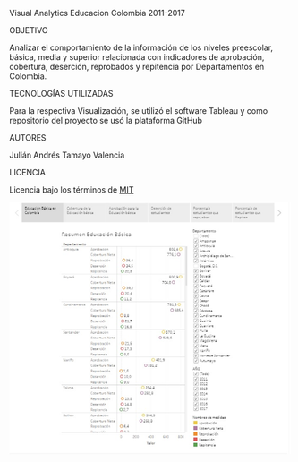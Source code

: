 Visual Analytics Educacion Colombia 2011-2017


OBJETIVO

Analizar el comportamiento de la información de los niveles preescolar, básica, media y superior relacionada con indicadores de aprobación, cobertura, deserción, reprobados y repitencia por Departamentos en Colombia.

TECNOLOGÍAS UTILIZADAS

Para la respectiva Visualización, se utilizó el software Tableau y como repositorio del proyecto se usó la plataforma GitHub

AUTORES

Julián Andrés Tamayo Valencia

LICENCIA 

Licencia bajo los términos de <a href="LICENCE">MIT</a>

![Imagen Educacion](EducacionBasica.jpg)
